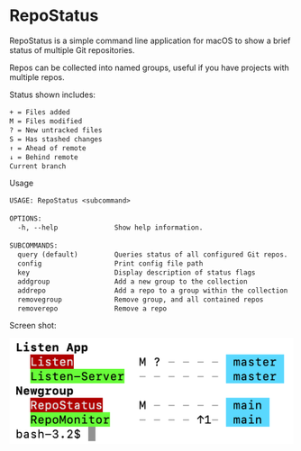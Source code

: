 # RepoStatus

RepoStatus is a simple command line application for macOS to show a brief status of multiple Git repositories.

Repos can be collected into named groups, useful if you have projects with multiple repos.

Status shown includes:

	+ = Files added
	M = Files modified
	? = New untracked files
	S = Has stashed changes
	↑ = Ahead of remote
	↓ = Behind remote
	Current branch

Usage

    USAGE: RepoStatus <subcommand>

    OPTIONS:
      -h, --help              Show help information.

    SUBCOMMANDS:
      query (default)         Queries status of all configured Git repos.
      config                  Print config file path
      key                     Display description of status flags
      addgroup                Add a new group to the collection
      addrepo                 Add a repo to a group within the collection
      removegroup             Remove group, and all contained repos
      removerepo              Remove a repo


Screen shot:

![Example](./Documentation/example.png)




